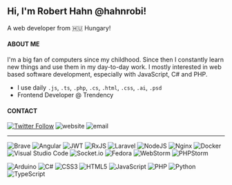 ## Hi, I'm Robert Hahn @hahnrobi!
A web developer from 🇭🇺 Hungary!

#### ABOUT ME
I'm a big fan of computers since my childhood. Since then I constantly learn new things and use them in my day-to-day work. I mostly interested in web based software development, especially with JavaScript, C# and PHP. 
- I use daily  `.js`, `.ts`, `.php`, `.cs`, `.html`, `.css`, `.ai`, `.psd`
- Frontend Developer @ Trendency

#### CONTACT
[![Twitter Follow](https://img.shields.io/twitter/follow/hahnrobi_?label=Follow)](https://twitter.com/intent/follow?screen_name=hahnrobi_)
![website](https://img.shields.io/badge/website-robi2.hu-%23dc3545)
![email](https://img.shields.io/badge/email-robihahn98%40gmail.com-orange)

---
![Brave](https://img.shields.io/badge/Brave-FB542B?style=for-the-badge&logo=Brave&logoColor=white)
![Angular](https://img.shields.io/badge/angular-%23DD0031.svg?style=for-the-badge&logo=angular&logoColor=white)
![JWT](https://img.shields.io/badge/JWT-black?style=for-the-badge&logo=JSON%20web%20tokens)
![RxJS](https://img.shields.io/badge/rxjs-%23B7178C.svg?style=for-the-badge&logo=reactivex&logoColor=white)
![Laravel](https://img.shields.io/badge/Laravel-FF2D20?style=for-the-badge&logo=laravel&logoColor=white)
![NodeJS](https://img.shields.io/badge/node.js-6DA55F?style=for-the-badge&logo=node.js&logoColor=white)
![Nginx](https://img.shields.io/badge/nginx-%23009639.svg?style=for-the-badge&logo=nginx&logoColor=white)
![Docker](https://img.shields.io/badge/docker-%230db7ed.svg?style=for-the-badge&logo=docker&logoColor=white)
![Visual Studio Code](https://img.shields.io/badge/Visual%20Studio%20Code-0078d7.svg?style=for-the-badge&logo=visual-studio-code&logoColor=white)
![Socket.io](https://img.shields.io/badge/Socket.io-black?style=for-the-badge&logo=socket.io&badgeColor=010101)
![Fedora](https://img.shields.io/badge/Fedora-51A2DA?style=for-the-badge&logo=fedora&logoColor=white)
![WebStorm](https://img.shields.io/badge/WebStorm-000000?style=for-the-badge&logo=WebStorm&logoColor=white)
![PHPStorm](http://img.shields.io/badge/-PHPStorm-181717?style=for-the-badge&logo=phpstorm&logoColor=white)

![Arduino](https://img.shields.io/badge/-Arduino-00979D?style=for-the-badge&logo=Arduino&logoColor=white)
![C#](https://img.shields.io/badge/c%23-%23239120.svg?style=for-the-badge&logo=c-sharp&logoColor=white)
![CSS3](https://img.shields.io/badge/css3-%231572B6.svg?style=for-the-badge&logo=css3&logoColor=white)
![HTML5](https://img.shields.io/badge/html5-%23E34F26.svg?style=for-the-badge&logo=html5&logoColor=white)
![JavaScript](https://img.shields.io/badge/javascript-%23323330.svg?style=for-the-badge&logo=javascript&logoColor=%23F7DF1E)
![PHP](https://img.shields.io/badge/php-%23777BB4.svg?style=for-the-badge&logo=php&logoColor=white)
![Python](https://img.shields.io/badge/python-3670A0?style=for-the-badge&logo=python&logoColor=ffdd54)
![TypeScript](https://img.shields.io/badge/typescript-%23007ACC.svg?style=for-the-badge&logo=typescript&logoColor=white)



<!---
hahnrobi/hahnrobi is a ✨ special ✨ repository because its `README.md` (this file) appears on your GitHub profile.
You can click the Preview link to take a look at your changes.
--->
